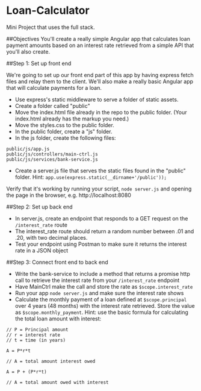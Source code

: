 Loan-Calculator
===============

Mini Project that uses the full stack.

##Objectives
You'll create a really simple Angular app that calculates loan payment amounts based on an interest rate retrieved from a simple API that you'll also create.

##Step 1: Set up front end

We're going to set up our front end part of this app by having express fetch files and relay them to the client. We'll also make a really basic Angular app that will calculate payments for a loan.

* Use express's static middleware to serve a folder of static assets.
 * Create a folder called "public"
 * Move the index.html file already in the repo to the public folder. (Your index.html already has the markup you need.)
 * Move the styles.css to the public folder.
 * In the public folder, create a "js" folder.
 * In the js folder, create the following files:

```
public/js/app.js
public/js/controllers/main-ctrl.js
public/js/services/bank-service.js
```

 * Create a server.js file that serves the static files found in the "public" folder. Hint: `app.use(express.static(__dirname+'/public'));`

Verify that it's working by running your script, `node server.js` and opening the page in the browser, e.g. http://localhost:8080

##Step 2: Set up back end

* In server.js, create an endpoint that responds to a GET request on the `/interest_rate` route
* The interest_rate route should return a random number between .01 and .20, with two decimal places.
* Test your endpoint using Postman to make sure it returns the interest rate in a JSON object

##Step 3: Connect front end to back end

* Write the bank-service to include a method that returns a promise http call to retrieve the interest rate from your `/interest_rate` endpoint
* Have MainCtrl make the call and store the rate as `$scope.interest_rate`
* Run your app `node server.js` and make sure the interest rate shows
* Calculate the monthly payment of a loan defined at `$scope.principal` over 4 years (48 months) with the interest rate retrieved. Store the value as `$scope.monthly_payment`. Hint: use the basic formula for calculating the total loan amount with interest:

```
// P = Principal amount
// r = interest rate
// t = time (in years)

A = P*r*t

// A = total amount interest owed

A = P + (P*r*t)

// A = total amount owed with interest
```
